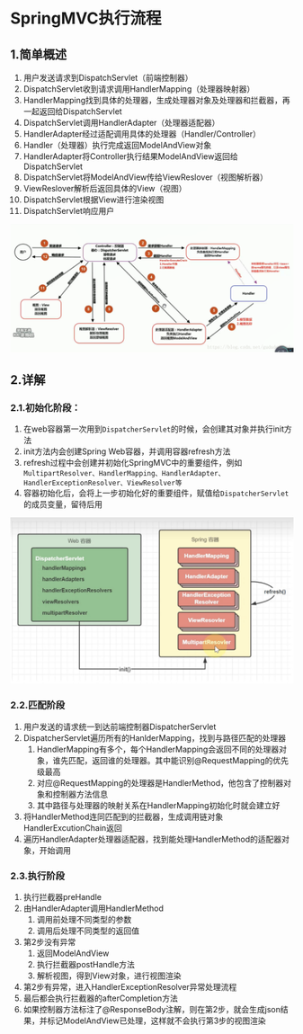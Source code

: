 # SpringMVC执行流程

## 1.简单概述

1. 用户发送请求到DispatchServlet（前端控制器）
2. DispatchServlet收到请求调用HandlerMapping（处理器映射器）
3. HandlerMapping找到具体的处理器，生成处理器对象及处理器和拦截器，再一起返回给DispatchServlet
4. DispatchServlet调用HandlerAdapter（处理器适配器）
5. HandlerAdapter经过适配调用具体的处理器（Handler/Controller）
6. Handler（处理器）执行完成返回ModelAndView对象
7. HandlerAdapter将Controller执行结果ModelAndView返回给DispatchServlet
8. DispatchServlet将ModelAndView传给ViewReslover（视图解析器）
9. ViewReslover解析后返回具体的View（视图）
10. DispatchServlet根据View进行渲染视图
11. DispatchServlet响应用户

![2022_10_21_0052](image/2022_10_21_0052.png)

## 2.详解

### 2.1.初始化阶段：

1. 在web容器第一次用到`DispatcherServlet`的时候，会创建其对象并执行init方法
2. init方法内会创建Spring Web容器，并调用容器refresh方法
3. refresh过程中会创建并初始化SpringMVC中的重要组件，例如`MultipartResolver、HandlerMapping、HandlerAdapter、HandlerExceptionResolver、ViewResolver等`
4. 容器初始化后，会将上一步初始化好的重要组件，赋值给`DispatcherServlet`的成员变量，留待后用

![image-20221021010051935](image/image-20221021010051935.png)

### 2.2.匹配阶段

1. 用户发送的请求统一到达前端控制器DispatcherServlet
2. DispatcherServlet遍历所有的HanlderMapping，找到与路径匹配的处理器
   1. HandlerMapping有多个，每个HandlerMapping会返回不同的处理器对象，谁先匹配，返回谁的处理器。其中能识别@RequestMapping的优先级最高
   2. 对应@RequestMapping的处理器是HandlerMethod，他包含了控制器对象和控制器方法信息
   3. 其中路径与处理器的映射关系在HandlerMapping初始化时就会建立好
3. 将HandlerMethod连同匹配到的拦截器，生成调用链对象HandlerExcutionChain返回
4. 遍历HandlerAdapter处理器适配器，找到能处理HandlerMethod的适配器对象，开始调用

### 2.3.执行阶段

1. 执行拦截器preHandle
2. 由HandlerAdapter调用HandlerMethod
   1. 调用前处理不同类型的参数
   2. 调用后处理不同类型的返回值
3. 第2步没有异常
   1. 返回ModelAndView
   2. 执行拦截器postHandle方法
   3. 解析视图，得到View对象，进行视图渲染
4. 第2步有异常，进入HandlerExceptionResolver异常处理流程
5. 最后都会执行拦截器的afterCompletion方法
6. 如果控制器方法标注了@ResponseBody注解，则在第2步，就会生成json结果，并标记ModelAndView已处理，这样就不会执行第3步的视图渲染